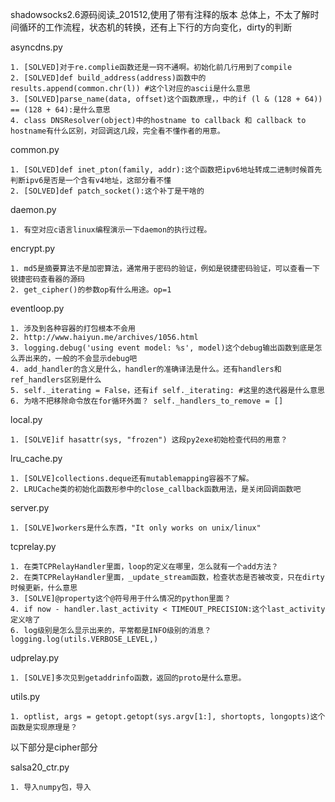 shadowsocks2.6源码阅读_201512,使用了带有注释的版本
总体上，不太了解时间循环的工作流程，状态机的转换，还有上下行的方向变化，dirty的判断

asyncdns.py

	1. [SOLVED]对于re.complie函数还是一窍不通啊。初始化前几行用到了compile
	2. [SOLVED]def build_address(address)函数中的results.append(common.chr(l)) #这个l对应的ascii是什么意思
	3. [SOLVED]parse_name(data, offset)这个函数原理，，中的if (l & (128 + 64)) == (128 + 64):是什么意思
	4. class DNSResolver(object)中的hostname to callback 和 callback to hostname有什么区别，对回调这几段，完全看不懂作者的用意。


common.py

	1. [SOLVED]def inet_pton(family, addr):这个函数把ipv6地址转成二进制时候首先判断ipv6是否是一个含有v4地址，这部分看不懂
	2. [SOLVED]def patch_socket():这个补丁是干啥的


daemon.py

	1. 有空对应c语言linux编程演示一下daemon的执行过程。


encrypt.py

	1. md5是摘要算法不是加密算法，通常用于密码的验证，例如是锐捷密码验证，可以查看一下锐捷密码查看器的源码
	2. get_cipher()的参数op有什么用途。op=1


eventloop.py

	1. 涉及到各种容器的打包根本不会用
	2. http://www.haiyun.me/archives/1056.html
	3. logging.debug('using event model: %s', model)这个debug输出函数到底是怎么弄出来的，一般的不会显示debug吧
	4. add_handler的含义是什么，handler的准确译法是什么。还有handlers和ref_handlers区别是什么
	5. self._iterating = False，还有if self._iterating: #这里的迭代器是什么意思
	6. 为啥不把移除命令放在for循环外面？ self._handlers_to_remove = []


local.py

	1. [SOLVE]if hasattr(sys, "frozen") 这段py2exe初始检查代码的用意？


lru_cache.py

	1. [SOLVE]collections.deque还有mutablemapping容器不了解。
	2. LRUCache类的初始化函数形参中的close_callback函数用法，是关闭回调函数吧


server.py

	1. [SOLVE]workers是什么东西，"It only works on unix/linux"


tcprelay.py

	1. 在类TCPRelayHandler里面，loop的定义在哪里，怎么就有一个add方法？
	2. 在类TCPRelayHandler里面，_update_stream函数，检查状态是否被改变，只在dirty时候更新，什么意思
	3. [SOLVE]@property这个@符号用于什么情况的python里面？
	4. if now - handler.last_activity < TIMEOUT_PRECISION:这个last_activity定义啥了
	6. log级别是怎么显示出来的，平常都是INFO级别的消息？logging.log(utils.VERBOSE_LEVEL,)
	

udprelay.py

	1. [SOLVE]多次见到getaddrinfo函数，返回的proto是什么意思。


utils.py

	1. optlist, args = getopt.getopt(sys.argv[1:], shortopts, longopts)这个函数是实现原理是？

以下部分是cipher部分

salsa20_ctr.py

	1. 导入numpy包，导入
